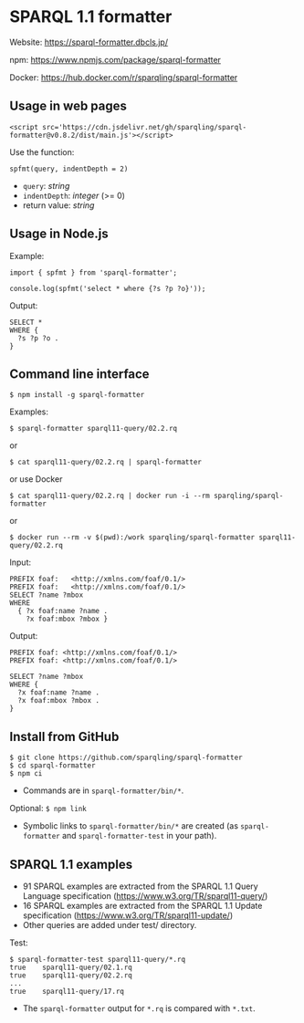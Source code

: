 # SPARQL 1.1 formatter

Website: https://sparql-formatter.dbcls.jp/

npm: https://www.npmjs.com/package/sparql-formatter

Docker: https://hub.docker.com/r/sparqling/sparql-formatter

## Usage in web pages
```
<script src='https://cdn.jsdelivr.net/gh/sparqling/sparql-formatter@v0.8.2/dist/main.js'></script>
```
Use the function:

```
spfmt(query, indentDepth = 2)
```
* `query`: *string*
* `indentDepth`: *integer* (>= 0)
* return value: *string*

## Usage in Node.js

Example:
```
import { spfmt } from 'sparql-formatter';

console.log(spfmt('select * where {?s ?p ?o}'));
```

Output:
```
SELECT *
WHERE {
  ?s ?p ?o .
}
```

## Command line interface
```
$ npm install -g sparql-formatter
```

Examples:

`$ sparql-formatter sparql11-query/02.2.rq` 

or

`$ cat sparql11-query/02.2.rq | sparql-formatter`

or use Docker

`$ cat sparql11-query/02.2.rq | docker run -i --rm sparqling/sparql-formatter`

or

`$ docker run --rm -v $(pwd):/work sparqling/sparql-formatter sparql11-query/02.2.rq`

Input:
```
PREFIX foaf:   <http://xmlns.com/foaf/0.1/>
PREFIX foaf:   <http://xmlns.com/foaf/0.1/>
SELECT ?name ?mbox
WHERE
  { ?x foaf:name ?name .
    ?x foaf:mbox ?mbox }
```

Output:
```
PREFIX foaf: <http://xmlns.com/foaf/0.1/>
PREFIX foaf: <http://xmlns.com/foaf/0.1/>

SELECT ?name ?mbox
WHERE {
  ?x foaf:name ?name .
  ?x foaf:mbox ?mbox .
}
```

## Install from GitHub

```
$ git clone https://github.com/sparqling/sparql-formatter
$ cd sparql-formatter
$ npm ci
```
* Commands are in `sparql-formatter/bin/*`.

Optional: `$ npm link`
* Symbolic links to `sparql-formatter/bin/*` are created (as `sparql-formatter` and `sparql-formatter-test` in your path).

## SPARQL 1.1 examples

* 91 SPARQL examples are extracted from the SPARQL 1.1 Query Language specification (https://www.w3.org/TR/sparql11-query/)
* 16 SPARQL examples are extracted from the SPARQL 1.1 Update specification (https://www.w3.org/TR/sparql11-update/)
* Other queries are added under test/ directory.

Test:
```
$ sparql-formatter-test sparql11-query/*.rq
true    sparql11-query/02.1.rq
true    sparql11-query/02.2.rq
...
true    sparql11-query/17.rq
```
* The `sparql-formatter` output for `*.rq` is compared with `*.txt`.
